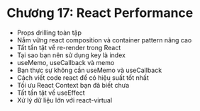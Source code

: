 <!--
# Chương 1: Giới thiệu

- Intro(quan trọng)
- Các hình ảnh thiết kế: https://www.figma.com/file/QdQAEql2wghrn4qvWVaFUA/Evondev-ReactJS-UI?node-id=0%3A1
- Hướng dẫn sử dụng Figma: https://www.youtube.com/watch?v=1y1AtBn1psA
- Cài đặt các extensions và thiết lập quan trọng
- Cài đặt NodeJS và git scm
- Cài đặt React Dev tools và Redux Dev tools
- Học xong khóa này được những gì ?
- Làm sao để đạt hiệu quả cao nhất khi học
- Outline khóa học

# Chương 2: React cơ bản toàn tập

- Giới thiệu
- React là gì ?(Content)
- Create-react-app là gì ?
- Cài đặt React project với create-react-app
- JSX là gì ?
- Cách viết JSX hiệu quả
- Components là gì ? Viết 1 component đơn giản
- React Functional Component
- Chia nhỏ Component
- React parent/child components
- Ví dụ về Props với HTML và giao diện thực tế
- Thực hành
- Hướng dẫn viết CSS Styles cơ bản trong React: inline-style, className
- Rendering List Component trong React
- Refactor code
- Children props
- Recap

# Chương 3: React state cơ bản

- Giới thiệu
- State là gì ?
- React hooks là gì ?
- Re-render là gì ?
- Stateless, stateful components
- useState cơ bản phần 4
- Handling events
- Ví dụ Toggle
- Các nguyên tắc khi sử dụng hook useState cần biết
- Stale state nên biết
- Bài tập TicTacToe
- Vấn đề gặp phải khi state trở nên phức tạp
- Giới thiệu useReducer: initial state, action object, dispatch function, reducer function
- Khi nào sử dụng useReducer?
- Ví dụ với useReducer
- Thực hành: Refactor TicTacToe với useReducer
- React cập nhật State như thế nào ?
- Recap

# Chương 4: Styling & Component

- Giới thiệu
- CSS
- Sass
- Module CSS
- Cài đặt thư viện styled-component
- Cách sử dụng styled-component trong Component
- Cách sử dụng props trong styled-component
- Làm sao để tạo CSS Global với styled-component
- Cách sử dụng styled-component(cách 2)
- Tìm hiểu Theme trong styled-component
- Lưu ý khi viết styled-component
- Thực hành: Code giao diện Card components
- Giới thiệu tailwindCSS
- Cài đặt TailwindCSS
- Sử dụng TailwindCSS cơ bản
- Sử dụng JIT mode
- Sử dụng config
- Fix lỗi PostCSS trong TailwindCSS
- Update TailwindCSS version 3
- Recap

# Chương 5: useEffect

- Giới thiệu
- useEffect là gì ?
- Sử dụng useEffect để làm gì ?
- Side-effect là gì ?
- Các trường hợp sử dụng useEffect thường gặp
- Dependencies trong useEffect để làm gì ?
- Gọi API với useEffect
- Thực hành: picsum photos
- cleanup function là gì ?
- Tại sao phải cần cleanup
- Timer với useEffect
- Thực hành: Countdown timer
- DOM interaction với useEffect
- Thực hành: Fixed header with debounce(lodash)
- Lưu ý khi sử dụng useEffect
- Xử lý vấn đề vòng lặp vô tận trong useEffect
- Xử lý callback trong useEffect
- Tối ưu picsum photos
- Vấn đề dependencies phức tạp
- Thực hành Hacker News API
- Recap

# Chương 6: ref và custom hooks
- Giới thiệu
- useRef là gì ?
- Tại sao phải sử dụng useRef
- Tại sao ref không re-render
- Các trường hợp sử dụng ref
- Thực hành: Textarea auto resize
- Thực hành: Input auto focus
- Thực hành: Dropdown list
- Xử lý dependencies trong useEffect với ref
- Giới thiệu về custom hook
- Tại sao lại cần custom hook
- Nguyên tắc khi viết custom hook
- Viết custom hook useClickOutside cho Dropdown component
- Viết custom hook useNewTab
- Viết custom hook useHover
- Xử lý unmounted component với ref
- Tối ưu dự án HackerNews với custom hook useFetchHackerNews
- Recap

# Chương 7: Form toàn tập

- Giới thiệu
- Controlled component
- React form - input
- React form - textarea
- React form - select
- React form - input file
- React form - checkbox
- Viết custom hook useHandleChange
- Form validation cơ bản
- Thực hành: Movie Search App
- Register form với Form cơ bản
- Register form với Formik toàn tập
- Validation Register form với Yup toàn tập
- SignUp form với React Hook Form
- Recap formik
- Recap react-hook-form
- So sánh React hook form với formik
- Tìm hiểu thêm về Yup
- Bài tập Form
- Recap chương 7

# Chương 8: HOC, portal, propTypes

- Giới thiệu
- Fragments
- Portal là gì ? Tại sao phải dùng portal ?
- Vấn đề khi sử dụng overflow, zindex trong CSS
- Giải quyết Modal với portal
- Giải quyết Dropdown với portal, check scrollY
- Thử thách Tooltip với portal
- Sử dụng Error Boundaries cho component
- Tìm hiểu và sử dụng PropTypes cho component
- Tối ưu component Portal với PropTypes
- Tối ưu component Portal hook
- Tối ưu component Portal logic
- Thêm transition với react-transition-group
- Tối ưu component Tooltip với Portal
- Recap

# Chương 9: React context & React Router

- Giới thiệu
- React context
- Props drilling
- Context consumer
- Thực hành AuthContext
- Thực hành Photos Gallery
- Nested Context, Context re-render
- Router
- Protected routes
- Active link
- useNavigate
- useParams
- useLocation
- useHistory
- Nested routes
- Outlet

# Chương 10: Dự án Simple Movie

- Dự án Simple Movie
- Boilerplate
- Tìm hiểu và sử dụng thư viện Swiper
- Tìm hiểu và sử dụng React hooks SWR
- Bundling
- Code splitting
- Dynamic import
- Suspend
- Lazy
- Recap
- Thêm Loadmore với SWRInfinite
- Tối ưu code MovieMeta
- Thêm PropTypes, ErrorBoundary, Skeleton
- Thêm trang 404

# Chương 11: Advanced React

- Giới thiệu
- High Order Components pattern
- Render Props pattern
- Hooks pattern
- Composition component
- Thực hành Accordion Component
- Compound Components
- Flexible Compound Components
- Thực hành Toggle Component
- Recap HOC
- Recap Render props
- So sánh Render props với custom hooks
- Prop Collections and Getters pattern
- Control Props pattern
- State Reducer pattern
- Inversion of control
- useMemo
- useCallback
- React.memo
- Recap

# Chương 12: Firebase cơ bản toàn tập

- Giới thiệu Firebase
- Đăng ký và khởi tạo Firebase
- Tạo Firestore database
- Truy xuất dữ liệu
- Thêm Document trong Firebase
- Xóa Document trong Firebase
- Hiển thị dữ liệu realtime
- Tìm hiểu Firestore queries
- Timestamp và sắp xếp dữ liệu
- Truy xuất document
- Cập nhật document
- Auth
- SignUp
- SignOut
- Login
- Subscribe Auth changes

# Chương 13: Dự án Monkey Blogging

- Giới thiệu
- Setup - CRA
- Chức năng của dự án
- UI
- Recap

# Chương 14: Redux toàn tập

- Giới thiệu
- Redux là gì ?
- Tại sao phải dùng redux ?
- Khi nào nên dùng redux ?
- Kiến trúc của redux
- Tìm hiểu Observer Pattern trong Javascript
- Redux store, reducer, action, dispatch là gì ?
- Redux Toolkit
- Cài đặt
- Setup
- Simple Counter
- Tìm hiểu Generator Functions
- Redux Saga

# Chương 15: Dự án cuối khóa Crownfunding

- Giới thiệu và import giao diện
- Chèn fonts và thiết lập Tailwind config
- Tìm hiểu cấu trúc dự án
- Code giao diện trang SignUp: UI, Responsive, Validate Form, Components(Input, Button, Label, Checkbox)
- Code giao diện trang SignIn: UI, Responsive, Validate Form,
- Chức năng DarkMode với custom hooks
- Xây dựng Dashboard layout
- Xây dựng component Header
- Xây dựng component Sidebar
- Xây dựng component Search
- Xây dựng component FeatureCampaign
- Xây dựng component CampaignItem
- Xây dựng component Heading
- Thiết lập global store với Redux Saga
- Xử lý active sidebar link
- Xây dựng component thêm Campaign
- Xử lý validation
- Thêm thư viện date-picker và tùy biến
- Thực hiện thêm dữ liệu vào json-server
- JWT
- Đăng nhập
- Đăng ký
- Đăng xuất
- Permissions

# Chương 16: Kiến thức bổ sung

- StrictMode là gì ?
- Flow của React
- useLayoutEffect khác với useEffect như thế nào ?
- Các câu hỏi phỏng vấn bạn nên biết
- Vấn đề đặt tên, cấu trúc thư mục trong React
- Zustand là gì ? Khi nào nên dùng Zustand
- Cài đặt và thiết lập Zustand
- Refactor dự án HackerNews với Zustand
- Setup dự án với Vite
- Typescript là gì ?
- Ưu điểm khi dùng Typescript: less error, cleaner, readable, optional
- Nhược điểm của Typescript: requires compilation, long code
- Tìm hiểu Types trong Typescript: Primitives(string, number, boolean), Structural Types(object, array, function)
  -> Thực hành bài tập tính tổng(DOM input) sử dụng `typeof`
  -> Thực hành bài tập tính tổng(DOM input) sử dụng `typescript`
- Type Assignment Type inference
- Tìm hiểu Object Type
  -> Thực hành
- Tìm hiểu Array Type
  -> Thực hành
- Tìm hiểu Tuple Type
- Tìm hiểu Enum Type
- Tìm hiểu Any Type
- Tìm hiểu Union Type
- Tìm hiểu Literal Type
- Tìm hiểu Function Type
- Tìm hiểu Void Type
- Tìm hiểu Unknow Type
- Tìm hiểu Never Type
- Tìm hiểu Custom Type
- Interface
- Generic
- Mapped Types
- Lookup Types
- Conditional Types: Extends
- Utility Types: Pick, Omit, Partial, Record
- As
- Sử dụng Typescript với React component -->

# Chương 17: React Performance

- Props drilling toàn tập
- Nắm vững react composition và container pattern nâng cao
- Tất tần tật về re-render trong React
- Tại sao bạn nên sử dụng key là index
- useMemo, useCallback và memo
- Bạn thực sự không cần useMemo và useCallback
- Cách viết code react để có hiệu suất tốt nhất
- Tối ưu React Context bạn đã biết chưa
- Tất tần tật về useEffect
- Xử lý dữ liệu lớn với react-virtual
